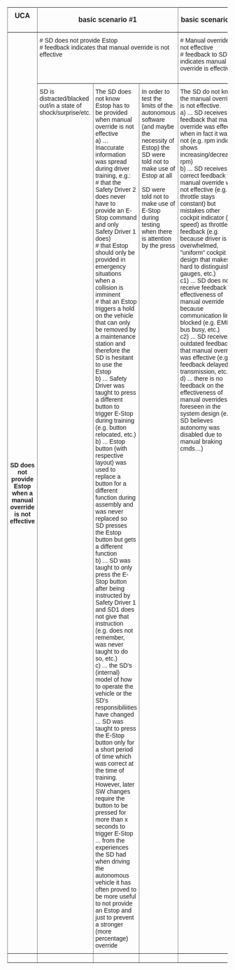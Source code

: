 <style type="text/css">
.tg  {border-collapse:collapse;border-spacing:0;}
.tg td{font-family:Arial, sans-serif;font-size:14px;padding:10px 5px;border-style:solid;border-width:1px;overflow:hidden;word-break:normal;border-color:black;}
.tg th{font-family:Arial, sans-serif;font-size:14px;font-weight:normal;padding:10px 5px;border-style:solid;border-width:1px;overflow:hidden;word-break:normal;border-color:black;}
.tg .tg-88nc{font-weight:bold;border-color:inherit;text-align:center}
.tg .tg-1syg{font-weight:bold;font-size:16px;border-color:inherit;text-align:center}
.tg .tg-qv16{font-weight:bold;font-size:16px;text-align:center;vertical-align:top}
.tg .tg-l93j{font-weight:bold;font-size:16px;border-color:inherit;text-align:center;vertical-align:top}
.tg .tg-c3ow{border-color:inherit;text-align:center;vertical-align:top}
.tg .tg-jlrw{font-size:16px;text-align:center}
.tg .tg-qnmb{font-weight:bold;font-size:16px;text-align:center}
.tg .tg-0pky{border-color:inherit;text-align:left;vertical-align:top}
.tg .tg-0lax{text-align:left;vertical-align:top}
</style>
<table class="tg">
  <tr>
    <th class="tg-l93j">UCA</th>
    <th class="tg-1syg" colspan="3">basic scenario #1<br></th>
    <th class="tg-qnmb">basic scenario #2</th>
    <th class="tg-jlrw" colspan="2"><span style="font-weight:bold">basic scenario #3</span></th>
    <th class="tg-qv16" colspan="2">basic scenario #4</th>
  </tr>
  <tr>
    <td class="tg-88nc" rowspan="2">SD does not provide Estop when a manual override is not effective </td>
    <td class="tg-0pky" colspan="3"># SD does not provide Estop <br># feedback indicates that manual override is not effective</td>
    <td class="tg-0lax"># Manual override is not effective<br># feedback to SD indicates manual override is effective</td>
    <td class="tg-0lax" colspan="2"># SD provides Estop<br># Estop is not executed</td>
    <td class="tg-0lax" colspan="2"># SD provides Estop and Estop is executed<br># vehicle still follows commands by autonomous SW</td>
  </tr>
  <tr>
    <td class="tg-0pky">SD is distracted/blacked out/in a state of shock/surprise/etc.</td>
    <td class="tg-0pky">The SD does not know Estop has to be provided when manual override is not effective<br>  a) … Inaccurate information was spread during driver training, e.g.: <br>   # that the Safety Driver 2 does never have to provide an E-Stop command and only Safety Driver 1 does)<br>   # that Estop should only be provided in emergency situations when a collision is imminent<br>   # that an Estop triggers a hold on the vehicle that can only be removed by a maintenance station and therefore the SD is hesitant to use the Estop<br>  b) ... Safety Driver was taught to press a different button to trigger E-Stop during training (e.g. button relocated, etc.)<br> b) ... Estop button (with respective layout) was used to replace a button for a different function during assembly and was never replaced so SD presses the Estop button but gets a different function<br> b) ... SD was taught to only press the E-Stop button after being instructed by Safety Driver 1 and SD1 does not give that instruction (e.g. does not remember, was never taught to do so, etc.)<br> c) ... the SD's (internal) model of how to operate the vehicle or the SD's responsibiliities have changed  <br>     ... SD was taught to press the E-Stop button only for a short period of time which was correct at the time of training. However, later SW changes require the button to be pressed for more than x seconds to trigger E-Stop<br>     ... from the experiences the SD had when driving the autonomous vehicle it has often proved to be more useful to not provide an Estop and just to prevent a stronger (more percentage) override<br></td>
    <td class="tg-0pky">In order to test the limits of the autonomous software (and maybe the necessity of Estop) the SD were told not to make use of Estop at all<br><br>SD were told not to make use of E-Stop during testing when there is attention by the press</td>
    <td class="tg-0lax">The SD do not know the manual override is not effective.<br> a) ... SD receives feedback that manual override was effective when in fact it was not (e.g. rpm indicator shows increasing/decreasing rpm)<br> b) ... SD receives correct feedback that manual override was not effective (e.g. throttle stays constant) but mistakes other cockpit indicator (e.g. speed) as throttle feedback (e.g. because driver is overwhelmed, "uniform" cockpit design that makes it hard to distinguish gauges, etc.) <br> c1) ... SD does not receive feedback on effectiveness of manual override because communication line is blocked (e.g. EMI, bus busy, etc.)<br> c2) ... SD receives outdated feedback that manual override was effective (e.g. feedback delayed in transmission, etc.)<br> d) ... there is no feedback on the effectiveness of manual overrides foreseen in the system design (e.g. SD believes autonomy was disabled due to manual braking cmds…)</td>
    <td class="tg-0lax">SD provides Estop but power to autonomy modules is not cut off<br> a) … Estop command is sent but never arrives at Estop trigger (e.g. transmission unstable due to power interrupts, EMI, etc.)<br> b) … Estop command is received but Estop is not triggered (e.g. trigger fails closed, trigger linked to wrong precondition, etc.)<br> c) ... Estop command is sent, received, and power cut off is triggered but autonomous modules are still supplied by power (e.g. backup batteries, alternative power supply, internal energy storage, etc.)</td>
    <td class="tg-0lax">None</td>
    <td class="tg-0lax">SD provides Estop but vehicle nevertheless follows commands by autonomous software<br> a) … autonomy software modules are cut off from their main source of power but vehicle still follows autonomy commands, e.g. because:<br>  # there is an alternative source of power<br>  # commands by autonomy have been sent already and queued at the actuators</td>
    <td class="tg-0lax">None</td>
  </tr>
  <tr>
    <td class="tg-c3ow"></td>
    <td class="tg-0pky"></td>
    <td class="tg-c3ow"></td>
    <td class="tg-0pky"></td>
    <td class="tg-0lax"></td>
    <td class="tg-0lax"></td>
    <td class="tg-0lax"></td>
    <td class="tg-0lax"></td>
    <td class="tg-0lax"></td>
  </tr>
</table>
